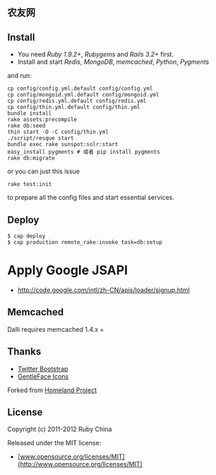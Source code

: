 ## 农友网 
## Install

  * You need *Ruby 1.9.2+*, *Rubygems* and *Rails 3.2+* first.
  * Install and start *Redis*, *MongoDB*, *memcached*, *Python*, *Pygments*

and run:

    cp config/config.yml.default config/config.yml
    cp config/mongoid.yml.default config/mongoid.yml
    cp config/redis.yml.default config/redis.yml
    cp config/thin.yml.default config/thin.yml
    bundle install
    rake assets:precompile
    rake db:seed
    thin start -O -C config/thin.yml
    ./script/resque start
    bundle exec rake sunspot:solr:start
    easy_install pygments # 或者 pip install pygments
    rake db:migrate

or you can just this issue 


    rake test:init

to prepare all the config files and start essential services.

## Deploy

    $ cap deploy
    $ cap production remote_rake:invoke task=db:setup

# Apply Google JSAPI

* http://code.google.com/intl/zh-CN/apis/loader/signup.html

## Memcached

Dalli requires memcached 1.4.x +
## Thanks

* [Twitter Bootstrap](https://twitter.github.com/bootstrap)
* [GentleFace Icons](http://www.gentleface.com/free_icon_set.html)

Forked from [Homeland Project](https://github.com/huacnlee/homeland)

## License

Copyright (c) 2011-2012 Ruby China

Released under the MIT license:

* [www.opensource.org/licenses/MIT](http://www.opensource.org/licenses/MIT)
